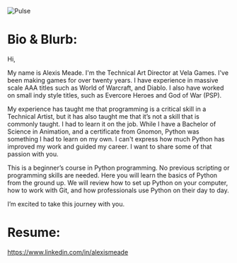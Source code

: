![Pulse](https://github.com/isoparms/pyta_pulse_2023_summer/prebuilt/pulse/main/pulse_logo_c?raw=true)

# Bio & Blurb:

Hi, 

My name is Alexis Meade. I'm the Technical Art Director at Vela Games. 
I've been making games for over twenty years. I have experience in massive scale AAA titles such as World of Warcraft, and Diablo. 
I also have worked on small indy style titles, such as Evercore Heroes and God of War (PSP).

My experience has taught me that programming is a critical skill in a Technical Artist, but it has also taught me that it’s not a skill that is commonly taught.
I had to learn it on the job. While I have a Bachelor of Science in Animation, and a certificate from Gnomon, Python was something I had to learn on my own.
I can't express how much Python has improved my work and guided my career. I want to share some of that passion with you.

This is a beginner’s course in Python programming. No previous scripting or programming skills are needed.
Here you will learn the basics of Python from the ground up.
We will review how to set up Python on your computer, how to work with Git, and how professionals use Python on their day to day.

I’m excited to take this journey with you.

# Resume:
https://www.linkedin.com/in/alexismeade

